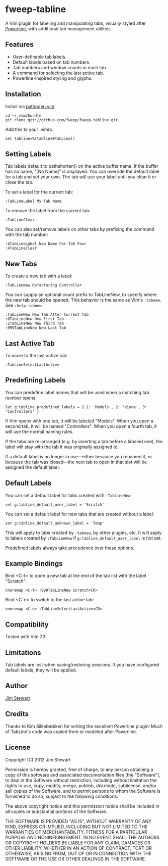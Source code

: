 fweep-tabline
=============

A Vim plugin for labeling and manipulating tabs, visually styled after
[Powerline](http://github.com/Lokaltog/vim-powerline), with additional
tab management utilities.

Features
--------

* User-definable tab labels.
* Default labels based on tab numbers.
* Tab numbers and window counts in each tab.
* A command for selecting the last active tab.
* Powerline-inspired styling and glyphs.

Installation
------------

Install via [pathogen.vim](https://github.com/tpope/vim-pathogen):

    cd ~/.vim/bundle
    git clone git://github.com/fweep/fweep-tabline.git

Add this to your .vimrc:

    set tabline=%!tabline#TabLine()

Setting Labels
--------------

Tab labels default to pathshorten() on the active buffer name.  If the buffer has no name, "\[No Name\]"
is displayed.  You can override the default label for a tab and set your own.  The tab will use your label
until you clear it or close the tab.

To set a label for the current tab:

    :TabLineLabel My Tab Name

To remove the label from the current tab:

    :TabLineClear

You can also set/remove labels on other tabs by prefixing the command with the tab number:

    :4TabLineLabel New Name For Tab Four
    :4TabLineClear

New Tabs
--------

To create a new tab with a label:

    :TabLineNew Refactoring Controller

You can supply an optional count prefix to TabLineNew, to specify where the new tab should be opened.
This behavior is the same as Vim's `:tabnew`.  See `:help tabnew`.

    :TabLineNew New Tab After Current Tab
    :0TabLineNew New First Tab
    :2TabLineNew New Third Tab
    :999TabLineNew New Last Tab

Last Active Tab
---------------

To move to the last active tab:

    :TabLineSelectLastActive

Predefining Labels
------------------

You can predefine label names that will be used when a matching tab number opens:

    let g:tabline_predefined_labels = { 1: 'Models', 2: 'Views', 3: 'Controllers' }

If Vim opens with one tab, it will be labeled "Models".  When you open a second tab, it will
be named "Controllers".  When you open a fourth tab, it will use the normal naming rules.

If the tabs are re-arranged (e.g. by inserting a tab before a labeled one), the label will
stay with the tab it was originally assigned to.

If a default label is no longer in use&mdash;either because you renamed it, or because the
tab was closed&mdash;the next tab to open in that slot will be assigned the default label.

Default Labels
--------------

You can set a default label for tabs created with `:TabLineNew`:

    set g:tabline_default_user_label = 'Scratch'

You can set a default label for new tabs that are created without a label:

    set g:tabline_default_unknown_label = 'Temp'

This will apply to tabs created by `:tabnew`, by other plugins, etc.  It will apply
to labels created by `:TabLineNew` if `g:tabline_default_user_label` is not set.

Predefined labels always take precedence over these options.

Example Bindings
----------------

Bind \<C-t\> to open a new tab at the end of the tab list with the label "Scratch":

    nnoremap <C-t> :999TabLineNew Scratch<CR>

Bind \<C-e\> to switch to the last active tab:

    nnoremap <C-e> :TabLineSelectLastActive<CR>

Compatibility
-------------

Tested with Vim 7.3.

Limitations
-----------

Tab labels are lost when saving/restoring sessions.  If you have configured default labels,
they will be applied.

Author
------

[Jim Stewart](http://github.com/fweep)

Credits
-------

Thanks to Kim Silkebækken for writing the excellent Powerline plugin!  Much of TabLine's
code was copied from or modeled after Powerline.

License
-------

Copyright (C) 2012 Jim Stewart

Permission is hereby granted, free of charge, to any person obtaining a copy of this software and associated
documentation files (the "Software"), to deal in the Software without restriction, including without limitation
the rights to use, copy, modify, merge, publish, distribute, sublicense, and/or sell copies of the Software,
and to permit persons to whom the Software is furnished to do so, subject to the following conditions:

The above copyright notice and this permission notice shall be included in all copies or substantial portions
of the Software.

THE SOFTWARE IS PROVIDED "AS IS", WITHOUT WARRANTY OF ANY KIND, EXPRESS OR IMPLIED, INCLUDING BUT NOT LIMITED
TO THE WARRANTIES OF MERCHANTABILITY, FITNESS FOR A PARTICULAR PURPOSE AND NONINFRINGEMENT. IN NO EVENT SHALL
THE AUTHORS OR COPYRIGHT HOLDERS BE LIABLE FOR ANY CLAIM, DAMAGES OR OTHER LIABILITY, WHETHER IN AN ACTION OF
CONTRACT, TORT OR OTHERWISE, ARISING FROM, OUT OF OR IN CONNECTION WITH THE SOFTWARE OR THE USE OR OTHER
DEALINGS IN THE SOFTWARE.
